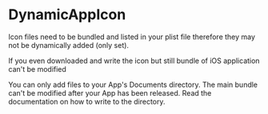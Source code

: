 # DynamicAppIcon

Icon files need to be bundled and listed in your plist file therefore they may not be dynamically added (only set).

If you even downloaded and write the icon but still bundle of iOS application can't be modified

You can only add files to your App's Documents directory. The main bundle can't be modified after your App has been released. Read the documentation on how to write to the directory.

